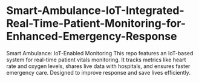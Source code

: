 # Smart-Ambulance-IoT-Integrated-Real-Time-Patient-Monitoring-for-Enhanced-Emergency-Response
Smart Ambulance: IoT-Enabled Monitoring This repo features an IoT-based system for real-time patient vitals monitoring. It tracks metrics like heart rate and oxygen levels, shares live data with hospitals, and ensures faster emergency care. Designed to improve response and save lives efficiently.
